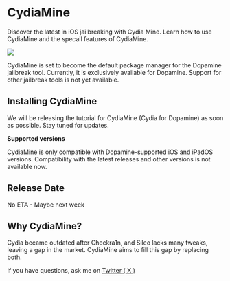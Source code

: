 # CydiaMine
Discover the latest in iOS jailbreaking with Cydia Mine. Learn how to use CydiaMine and the specail features of CydiaMine.

<img src="https://github.com/CydiaMine/appinstaller/assets/171231087/596fed39-69e9-48c4-b233-0353524fe066">



CydiaMine is set to become the default package manager for the Dopamine jailbreak tool. Currently, it is exclusively available for Dopamine. Support for other jailbreak tools is not yet available.

## Installing CydiaMine

We will be releasing the tutorial for CydiaMine (Cydia for Dopamine) as soon as possible. Stay tuned for updates.

__Supported versions__

CydiaMine is only compatible with Dopamine-supported iOS and iPadOS versions. Compatibility with the latest releases and other versions is not available now.

## Release Date 

No ETA - Maybe next week

## Why CydiaMine?

Cydia became outdated after Checkra1n, and Sileo lacks many tweaks, leaving a gap in the market. CydiaMine aims to fill this gap by replacing both.

If you have questions, ask me on <a href= "https://x.com/Sunstar_16">Twitter ( X )</a>
